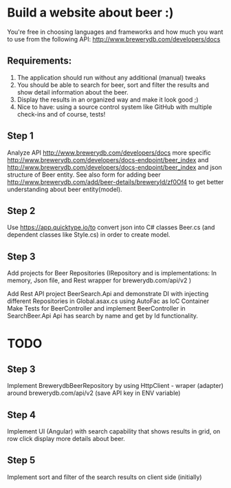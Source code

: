 # Build a website about beer :) 
You're free in choosing languages and frameworks and how much you want to use from the following API: http://www.brewerydb.com/developers/docs

## Requirements:
1. The application should run without any additional (manual) tweaks
2. You should be able to search for beer, sort and filter the results and show detail information about the beer.
3. Display the results in an organized way and make it look good ;)
4. Nice to have: using a source control system like GitHub with multiple check-ins and of course, tests!

## Step 1
Analyze API  http://www.brewerydb.com/developers/docs more specific 
http://www.brewerydb.com/developers/docs-endpoint/beer_index and http://www.brewerydb.com/developers/docs-endpoint/beer_index and json structure of Beer entity.
See also form for adding beer http://www.brewerydb.com/add/beer-details/breweryId/zf0Of4 to get better understanding about beer entity(model).  

## Step 2
 
Use https://app.quicktype.io/to convert json into C# classes Beer.cs (and dependent classes like Style.cs) in order to create model.

## Step 3
 
Add projects for Beer Repositories (IRepository and is implementations: In memory, Json file, and Rest wrapper for brewerydb.com/api/v2 ) 
 
Add Rest API project BeerSearch.Api and demonstrate DI with injecting different Repositories in Global.asax.cs using AutoFac as IoC Container
Make Tests for BeerController and implement BeerController in SearchBeer.Api
Api has search by name and get by Id functionality.

# TODO

## Step 3
 Implement BrewerydbBeerRepository by using HttpClient - wraper (adapter) around brewerydb.com/api/v2 (save API key in ENV variable) 

## Step 4 
 Implement UI (Angular) with search capability that shows results in grid, on row click display more details about beer. 

## Step 5 
Implement sort and filter of the search results on client side (initially)